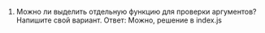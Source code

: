 1. Можно ли выделить отдельную функцию для проверки аргументов? Напишите свой вариант.
Ответ: Можно, решение в index.js
